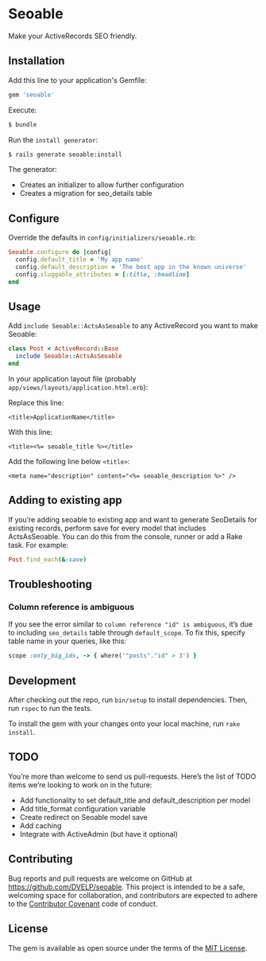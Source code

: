 # Seoable

Make your ActiveRecords SEO friendly.

## Installation

Add this line to your application's Gemfile:

```ruby
gem 'seoable'
```

Execute:

```bash
$ bundle
```

Run the `install generator`:

```sh
$ rails generate seoable:install
```

The generator:

* Creates an initializer to allow further configuration
* Creates a migration for seo_details table

## Configure

Override the defaults in `config/initializers/seoable.rb`:

```ruby
Seoable.configure do |config|
  config.default_title = 'My app name'
  config.default_description = 'The best app in the known universe'
  config.sluggable_attributes = [:title, :headline]
end
```

## Usage

Add `include Seoable::ActsAsSeoable` to any ActiveRecord you want to make Seoable:

```ruby
class Post < ActiveRecord::Base
  include Seoable::ActsAsSeoable
end
```

In your application layout file (probably `app/views/layouts/application.html.erb`):

Replace this line:

```erb
<title>ApplicationName</title>
```

With this line:

```erb
<title><%= seoable_title %></title>
```

Add the following line below `<title>`:

```erb
<meta name="description" content="<%= seoable_description %>" />
```

## Adding to existing app

If you’re adding seoable to existing app and want to generate SeoDetails for existing records, perform save for every model that includes ActsAsSeoable. You can do this from the console, runner or add a Rake task. For example:

```ruby
Post.find_each(&:save)
```

## Troubleshooting

### Column reference is ambiguous

If you see the error similar to `column reference "id" is ambiguous`, it’s due to including `seo_details` table through `default_scope`. To fix this, specify table name in your queries, like this:

```ruby
scope :only_big_ids, -> { where('"posts"."id" > 3') }
```

## Development

After checking out the repo, run `bin/setup` to install dependencies. Then, run `rspec` to run the tests.

To install the gem with your changes onto your local machine, run `rake install`.

## TODO

You’re more than welcome to send us pull-requests. Here’s the list of TODO items we’re looking to work on in the future:

* Add functionality to set default_title and default_description per model
* Add title_format configuration variable
* Create redirect on Seoable model save
* Add caching
* Integrate with ActiveAdmin (but have it optional)

## Contributing

Bug reports and pull requests are welcome on GitHub at https://github.com/DVELP/seoable. This project is intended to be a safe, welcoming space for collaboration, and contributors are expected to adhere to the [Contributor Covenant](contributor-covenant.org) code of conduct.

## License

The gem is available as open source under the terms of the [MIT License](http://opensource.org/licenses/MIT).
